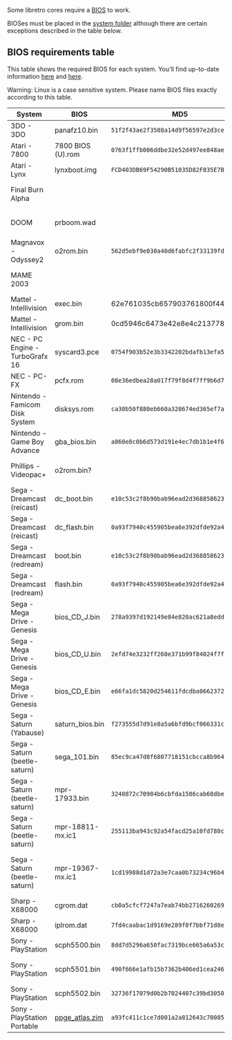 Some libretro cores require a [BIOS](https://en.wikipedia.org/wiki/BIOS) to work.

BIOSes must be placed in the [system folder](http://www.lakka.tv/doc/Accessing-Lakka-filesystem/) although there are certain exceptions described in the table below.

## BIOS requirements table

This table shows the required BIOS for each system. You'll find up-to-date information [here](https://github.com/libretro/libretro-super/tree/master/dist/info) and [here](https://github.com/libretro/libretro-database/blob/master/dat/BIOS.dat).

Warning: Linux is a case sensitive system. Please name BIOS files exactly according to this table.

| System | BIOS | MD5 | Comment |
|---|---|---|---|
| 3DO - 3DO | panafz10.bin | `51f2f43ae2f3508a14d9f56597e2d3ce` |
| Atari - 7800 | 7800 BIOS (U).rom | `0763f1ffb006ddbe32e52d497ee848ae` |
| Atari - Lynx | lynxboot.img | `FCD403DB69F54290B51035D82F835E7B` |
| Final Burn Alpha | | | BIOS goes next to the ROMs |
| DOOM | prboom.wad | | BIOS goes next to the ROMs |
| Magnavox - Odyssey2 | o2rom.bin | `562d5ebf9e030a40d6fabfc2f33139fd` ||
| MAME 2003 | | | BIOS goes next to the ROMs |
| Mattel - Intellivision | exec.bin | 62e761035cb657903761800f4437b8af ||
| Mattel - Intellivision | grom.bin | 0cd5946c6473e42e8e4c2137785e427f ||
| NEC - PC Engine - TurboGrafx 16 | syscard3.pce | `0754f903b52e3b3342202bdafb13efa5` | |
| NEC - PC-FX | pcfx.rom | `08e36edbea28a017f79f8d4f7ff9b6d7` | |
| Nintendo - Famicom Disk System | disksys.rom | `ca30b50f880eb660a320674ed365ef7a` | |
| Nintendo - Game Boy Advance | gba_bios.bin | `a860e8c0b6d573d191e4ec7db1b1e4f6`| |
| Phillips - Videopac+ | o2rom.bin? | | Same as Magnavox Oddessy2? |
| Sega - Dreamcast (reicast) | dc_boot.bin | `e10c53c2f8b90bab96ead2d368858623` | Goes under `system/dc/` |
| Sega - Dreamcast (reicast) | dc_flash.bin | `0a93f7940c455905bea6e392dfde92a4` | Goes under `system/dc/` |
| Sega - Dreamcast (redream) | boot.bin | `e10c53c2f8b90bab96ead2d368858623` | Goes under `system/dc/` |
| Sega - Dreamcast (redream) | flash.bin | `0a93f7940c455905bea6e392dfde92a4` | Goes under `system/dc/` |
| Sega - Mega Drive - Genesis | bios_CD_J.bin | `278a9397d192149e84e820ac621a8edd` | Japan |
| Sega - Mega Drive - Genesis | bios_CD_U.bin | `2efd74e3232ff260e371b99f84024f7f` | USA |
| Sega - Mega Drive - Genesis | bios_CD_E.bin | `e66fa1dc5820d254611fdcdba0662372` | Europe |
| Sega - Saturn (Yabause) | saturn_bios.bin | `f273555d7d91e8a5a6bfd9bcf066331c` | |
| Sega - Saturn (beetle-saturn) | sega_101.bin | `85ec9ca47d8f6807718151cbcca8b964` | Japan |
| Sega - Saturn (beetle-saturn) | mpr-17933.bin | `3240872c70984b6cbfda1586cab68dbe` | USA/Europe |
| Sega - Saturn (beetle-saturn) | mpr-18811-mx.ic1 | `255113ba943c92a54facd25a10fd780c` | ROM for King of Fighters '95 |
| Sega - Saturn (beetle-saturn) | mpr-19367-mx.ic1 | `1cd19988d1d72a3e7caa0b73234c96b4` | ROM for Ultraman: Hikari no Kyojin Densetsu |
| Sharp - X68000 | cgrom.dat | `cb0a5cfcf7247a7eab74bb2716260269` | Goes under `system/keropi/` |
| Sharp - X68000 | iplrom.dat | `7fd4caabac1d9169e289f0f7bbf71d8e` | Goes under `system/keropi/`|
| Sony - PlayStation | scph5500.bin | `8dd7d5296a650fac7319bce665a6a53c` | Japan |
| Sony - PlayStation | scph5501.bin | `490f666e1afb15b7362b406ed1cea246` | USA (Can be renamed from scph7003.bin) |
| Sony - PlayStation | scph5502.bin | `32736f17079d0b2b7024407c39bd3050` | Europe |
| Sony - PlayStation Portable | [ppge_atlas.zim](https://github.com/libretro/libretro-ppsspp/raw/master/assets/ppge_atlas.zim) | `a93fc411c1ce7d001a2a812643c70085` | Goes under `system/PPSSPP/` |
